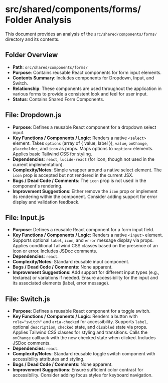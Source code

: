 # src/shared/components/forms/ Folder Analysis

This document provides an analysis of the `src/shared/components/forms/` directory and its contents.

## Folder Overview
- **Path**: `src/shared/components/forms/`
- **Purpose**: Contains reusable React components for form input elements.
- **Contents Summary**: Includes components for Dropdown, Input, and Switch.
- **Relationship**: These components are used throughout the application in various forms to provide a consistent look and feel for user input.
- **Status**: Contains Shared Form Components.

## File: Dropdown.js
- **Purpose**: Defines a reusable React component for a dropdown select input.
- **Key Functions / Components / Logic**: Renders a native `<select>` element. Takes `options` (array of { value, label }), `value`, `onChange`, `placeholder`, and `icon` as props. Maps options to `<option>` elements. Applies basic Tailwind CSS for styling.
- **Dependencies**: `react`, `lucide-react` (for icon, though not used in the current implementation).
- **Complexity/Notes**: Simple wrapper around a native select element. The `icon` prop is accepted but not rendered in the current JSX.
- **Bugs / Dead Code / Comments**: The `icon` prop is not used in the component's rendering.
- **Improvement Suggestions**: Either remove the `icon` prop or implement its rendering within the component. Consider adding support for error display and validation feedback.

## File: Input.js
- **Purpose**: Defines a reusable React component for a form input field.
- **Key Functions / Components / Logic**: Renders a native `<input>` element. Supports optional `label`, `icon`, and `error` message display via props. Applies conditional Tailwind CSS classes based on the presence of an icon or error. Includes JSDoc comments.
- **Dependencies**: `react`.
- **Complexity/Notes**: Standard reusable input component.
- **Bugs / Dead Code / Comments**: None apparent.
- **Improvement Suggestions**: Add support for different input types (e.g., textarea) or variations if needed. Ensure accessibility for the input and its associated elements (label, error message).

## File: Switch.js
- **Purpose**: Defines a reusable React component for a toggle switch.
- **Key Functions / Components / Logic**: Renders a button with `role="switch"` and `aria-checked` for accessibility. Supports `label`, optional `description`, `checked` state, and `disabled` state via props. Applies Tailwind CSS classes for styling and transitions. Calls the `onChange` callback with the new checked state when clicked. Includes JSDoc comments.
- **Dependencies**: `react`.
- **Complexity/Notes**: Standard reusable toggle switch component with accessibility attributes and styling.
- **Bugs / Dead Code / Comments**: None apparent.
- **Improvement Suggestions**: Ensure sufficient color contrast for accessibility. Consider adding focus styles for keyboard navigation.
